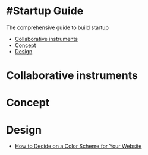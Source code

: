 #Startup Guide
==============

The comprehensive guide to build startup

* [Collaborative instruments](#collaborative-instruments)
* [Concept](#concept)
* [Design](#design)

# Collaborative instruments

# Concept

# Design

* [How to Decide on a Color Scheme for Your Website](http://ewebdesign.com/color-scheme/)

